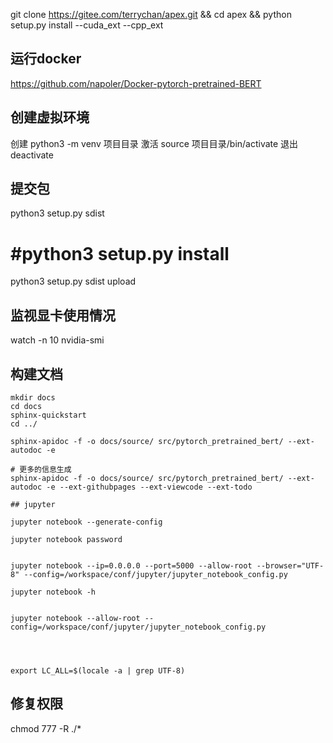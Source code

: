  
git clone https://gitee.com/terrychan/apex.git && cd apex && python setup.py install --cuda_ext --cpp_ext

## 运行docker

https://github.com/napoler/Docker-pytorch-pretrained-BERT

## 创建虚拟环境
创建
python3 -m venv 项目目录
激活
source 项目目录/bin/activate
退出
deactivate

## 提交包
python3 setup.py sdist
# #python3 setup.py install
python3 setup.py sdist upload

## 监视显卡使用情况
watch -n 10 nvidia-smi

## 构建文档
```
mkdir docs
cd docs
sphinx-quickstart
cd ../

sphinx-apidoc -f -o docs/source/ src/pytorch_pretrained_bert/ --ext-autodoc -e

# 更多的信息生成
sphinx-apidoc -f -o docs/source/ src/pytorch_pretrained_bert/ --ext-autodoc -e --ext-githubpages --ext-viewcode --ext-todo

## jupyter

jupyter notebook --generate-config

jupyter notebook password


jupyter notebook --ip=0.0.0.0 --port=5000 --allow-root --browser="UTF-8" --config=/workspace/conf/jupyter/jupyter_notebook_config.py

jupyter notebook -h


jupyter notebook --allow-root --config=/workspace/conf/jupyter/jupyter_notebook_config.py




export LC_ALL=$(locale -a | grep UTF-8)

```

## 修复权限

 chmod 777 -R ./* 
